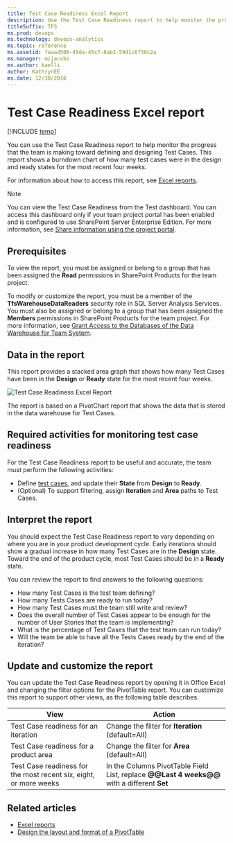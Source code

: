 ```yaml
---
title: Test Case Readiness Excel Report  
description: Use the Test Case Readiness report to help monitor the progress that the team is making toward defining and designing Test Cases.
titleSuffix: TFS
ms.prod: devops
ms.technology: devops-analytics
ms.topic: reference
ms.assetid: faaad500-45da-45c7-8ab2-59d1c6f30c2a
ms.manager: mijacobs
ms.author: kaelli
author: KathrynEE
ms.date: 12/30/2016
---
```


# Test Case Readiness Excel report

[!INCLUDE [temp](../_shared/tfs-sharepoint-version.md)]

You can use the Test Case Readiness report to help monitor the progress that the team is making toward defining and designing Test Cases. This report shows a burndown chart of how many test cases were in the design and ready states for the most recent four weeks.  
  
 For information about how to access this report, see [Excel reports](excel-reports.md).  
  
> [!NOTE]
>  You can view the Test Case Readiness from the Test dashboard. You can access this dashboard only if your team project portal has been enabled and is configured to use SharePoint Server Enterprise Edition. For more information, see [Share information using the project portal](../sharepoint-dashboards/share-information-using-the-project-portal.md).  
  
## Prerequisites  
  
 To view the report, you must be assigned or belong to a group that has been assigned the **Read** permissions in SharePoint Products for the team project.  
  
 To modify or customize the report, you must be a member of the **TfsWarehouseDataReaders** security role in SQL Server Analysis Services. You must also be assigned or belong to a group that has been assigned the **Members** permissions in SharePoint Products for the team project. For more information, see [Grant Access to the Databases of the Data Warehouse for Team System](../admin/grant-permissions-to-reports.md).  

<a name="Data"></a> 

##  Data in the report  

This report provides a stacked area graph that shows how many Test Cases have been in the **Design** or **Ready** state for the most recent four weeks.  
  
 ![Test Case Readiness Excel Report](_img/procguid_exceltestcase.png "ProcGuid_ExcelTestCase")  
  
 The report is based on a PivotChart report that shows the data that is stored in the data warehouse for Test Cases.  
  
<a name="RequiredActivities"></a> 

## Required activities for monitoring test case readiness  

For the Test Case Readiness report to be useful and accurate, the team must perform the following activities:  
-   Define [test cases](../../test/create-test-cases.md), and update their **State** from **Design** to **Ready**.   
-   (Optional) To support filtering, assign **Iteration** and **Area** paths to Test Cases.  
  
<a name="Interpreting"></a> 

## Interpret the report 
 
 You should expect the Test Case Readiness report to vary depending on where you are in your product development cycle. Early iterations should show a gradual increase in how many Test Cases are in the **Design** state. Toward the end of the product cycle, most Test Cases should be in a **Ready** state.  
  
 You can review the report to find answers to the following questions:   
-   How many Test Cases is the test team defining?  
-   How many Tests Cases are ready to run today?  
-   How many Test Cases must the team still write and review?  
-   Does the overall number of Test Cases appear to be enough for the number of User Stories that the team is implementing?  
-   What is the percentage of Test Cases that the test team can run today?  
-   Will the team be able to have all the Tests Cases ready by the end of the iteration?  

<a name="Updating"></a> 
  
##  Update and customize the report  

You can update the Test Case Readiness report by opening it in Office Excel and changing the filter options for the PivotTable report. You can customize this report to support other views, as the following table describes.  
  
|View|Action|  
|----------|------------|  
|Test Case readiness for an iteration|Change the filter for **Iteration** (default=All)|  
|Test Case readiness for a product area|Change the filter for **Area** (default=All)|  
|Test Case readiness for the most recent six, eight, or more weeks|In the Columns PivotTable Field List, replace **@@Last 4 weeks@@** with a different **Set**|  
  
## Related articles

- [Excel reports](excel-reports.md)
- [Design the layout and format of a PivotTable](https://support.office.com/article/design-the-layout-and-format-of-a-pivottable-a9600265-95bf-4900-868e-641133c05a80) 
